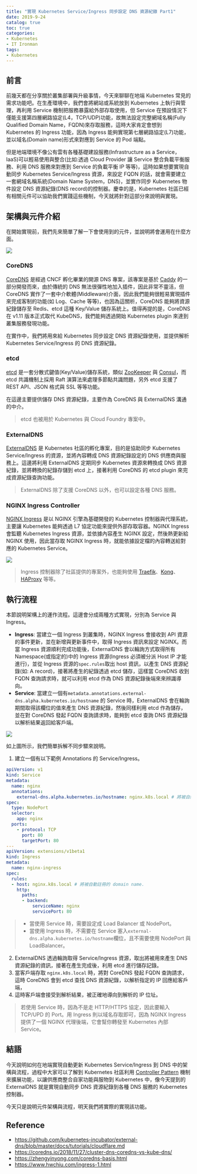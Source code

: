 ```yaml
---
title: "實現 Kubernetes Service/Ingress 同步設定 DNS 資源紀錄 Part1"
date: 2019-9-24
catalog: true
toc: true
categories:
- Kubernetes
- IT Ironman
tags:
- Kubernetes
---
```

## 前言
前幾天都在分享關於叢集部署與升級事情，今天來聊聊在地端 Kubernetes 常見的需求功能吧。在生產環境中，我們會將網站或系統放到 Kubernetes 上執行與管理，再利用 Service 機制把服務暴露給外部存取使用，但 Service 在預設情況下僅能支援第四層網路協定(L4，TCP/UDP)功能，故無法設定完整網域名稱(Fully Qualified Domain Name，FQDN)來存取服務，這時大家肯定會想到 Kubernetes 的 Ingress 功能，因為 Ingress 能夠實現第七層網路協定(L7)功能，並以域名(Domain name)形式來對應到 Service 的 Pod 端點。

但是地端環境不像公有雲有各種基礎建設服務(Infrastructure as a Service，IaaS)可以輕易使用與整合(比如:透過 Cloud Provider 讓 Service 整合負載平衡服務、利用 DNS 服務來對應到 Service 的負載平衡 IP 等等)，這時如果想要實現自動同步 Kubernetes Service/Ingress 資源，來設定 FQDN 的話，就會需要建立一套網域名稱系統(Domain Name System，DNS)，並實作同步 Kubernetes 物件設定 DNS 資源紀錄(DNS record)的控制器。慶幸的是，Kubernetes 社區已經有相關元件可以協助我們實踐這些機制，今天就將針對這部分來說明與實現。

<!--more-->

## 架構與元件介紹
在開始實現前，我們先來簡單了解一下會使用到的元件，並說明將會運用在什麼方面。

![](https://i.imgur.com/rZ8PoFC.png)
 
### CoreDNS
[CoreDNS](https://github.com/coredns/coredns) 是經過 CNCF 孵化畢業的開源 DNS 專案，該專案是基於 [Caddy](https://github.com/mholt/caddy) 的一部分開發而來，由於傳統的 DNS 無法很彈性地加入插件，因此非常不靈活，但 CoreDNS 實作了一套中介軟體(Middleware)介面，因此我們能夠很輕易實現插件來完成客制的功能(如 Log、Cache 等等)，也因為這關析，CoreDNS 能夠將資源紀錄儲存至 Redis、etcd 這種 Key/Value 儲存系統上。值得再提的是，CoreDNS 在 v1.11 版本正式取代 KubeDNS，我們能夠透過開始 Kubernetes plugin 來達到叢集服務發現功能。

在實作中，我們將用來給 Kubernetes 同步設定 DNS 資源紀錄使用，並提供解析 Kubernetes Service/Ingress 的 DNS 資源紀錄。

### etcd
[etcd](https://github.com/etcd-io/etcd) 是一套分散式鍵值(Key/Value)儲存系統，類似 [ZooKeeper](https://zookeeper.apache.org/) 與 [Consul](https://www.consul.io/)，而 etcd 共識機制上採用 Raft 演算法來處理多節點共識問題，另外 etcd 支援了 REST API、JSON 格式與 SSL 等等功能。

在這邊主要提供儲存 DNS 資源紀錄，主要作為 CoreDNS 與 ExternalDNS 溝通的中介。

> etcd 也被用於 Kubernetes 與 Cloud Foundry 專案中。

### ExternalDNS
[ExternalDNS](https://github.com/kubernetes-incubator/external-dns) 是 Kubernetes 社區的孵化專案，目的是協助同步 Kubernetes Service/Ingress 的資源，並將內容轉成 DNS 資源紀錄設定的 DNS 供應商與服務上。這邊將利用 ExternalDNS 定期同步 Kubernetes 資源來轉換成 DNS 資源紀錄，並將轉換的紀錄存儲到 etcd 上，接著利用 CoreDNS 的 etcd plugin 來完成資源紀錄查詢功能。

> ExternalDNS 除了支援 CoreDNS 以外，也可以設定各種 DNS 服務。

### NGINX Ingress Controller
[NGINX Ingress](https://github.com/kubernetes/ingress-nginx) 是以 NGINX 引擎為基礎開發的 Kubernetes 控制器與代理系統，主要讓 Kubernetes 能夠透過 L7 協定功能來提供外部存取容器。NGINX Ingress 會監聽 Kubernetes Ingress 資源，並依據內容產生 NGINX 設定，然後熱更新給 NGINX 使用，因此當存取 NGINX Ingress 時，就能依據設定檔的內容轉送給對應的 Kubernetes Service。

![](https://i.imgur.com/aeW5PRF.png)

> Ingress 控制器除了社區提供的專案外，也能夠使用 [Traefik](https://docs.traefik.io/user-guide/kubernetes/)、[Kong](https://github.com/Kong/kubernetes-ingress-controller)、[HAProxy](https://github.com/haproxytech/kubernetes-ingress) 等等。

## 執行流程
本節說明架構上的運作流程。這邊會分成兩種方式實現，分別為 Service 與 Ingress。

* **Ingress**: 當建立一個 Ingress 到叢集時，NGINX Ingress 會接收到 API 資源的事件更新，並在新增與更新事件中，取得 Ingress 資訊來設定 NGINX。而當 Ingress 資源順利完成功能後，ExternalDNS 會以輪詢方式取得所有 Namespace(或指定的)中的 Ingress 資源(Ingress 必須被分派 Host IP 才能進行)，並從 Ingress 資源的`spec.rules`取出 host 資訊，以產生 DNS 資源紀錄(如: A record)，接著將產生的紀錄透過 etcd 儲存，這樣當 CoreDNS 收到 FQDN 查詢請求時，就可以利用 etcd 作為 DNS 資源紀錄後端來來辨識導向。
* **Service**: 當建立一個有`metadata.annotations.external-dns.alpha.kubernetes.io/hostname` 的 Service 時，ExternalDNS 會在輪詢期間取得該欄位的值來產生 DNS 資源紀錄，然後同樣利用 etcd 作為儲存，並在對 CoreDNS 發起 FQDN 查詢請求時，能夠到 etcd 查詢 DNS 資源紀錄以解析結果返回給客戶端。

![](https://i.imgur.com/b4QPkr9.png)

如上圖所示，我們簡單拆解不同步驟來說明。

1. 建立一個有以下範例 Annotations 的 Service/Ingress。

```yaml
apiVersion: v1
kind: Service
metadata:
  name: nginx
  annotations:
    external-dns.alpha.kubernetes.io/hostname: nginx.k8s.local # 將被自動註冊的 domain name.
spec:
  type: NodePort
  selector:
    app: nginx
  ports:
    - protocol: TCP
      port: 80
      targetPort: 80
---
apiVersion: extensions/v1beta1
kind: Ingress
metadata:
  name: nginx-ingress
spec:
  rules:
  - host: nginx.k8s.local # 將被自動註冊的 domain name.
    http:
      paths:
      - backend:
          serviceName: nginx
          servicePort: 80
```
> * 當使用 Service 時，需要設定成 Load Balancer 或 NodePort。
> * 當使用 Ingress 時，不需要在 Service 塞入`external-dns.alpha.kubernetes.io/hostname`欄位，且不需要使用 NodePort 與 LoadBalancer。

2. ExternalDNS 透過輪詢取得 Service/Ingress 資源，取出將被用來產生 DNS 資源紀錄的資訊，接著在產生完成後，利用 etcd 進行儲存記錄。
3. 當客戶端存取 `nginx.k8s.local` 時，將對 CoreDNS 發起 FQDN 查詢請求，這時 CoreDNS 會到 etcd 查找 DNS 資源紀錄，以解析指定的 IP 回應給客戶端，
4. 這時客戶端會接受到解析結果，被正確地導向到解析的 IP 位址。

> 若使用 Service 時，因為不是走 HTTP/HTTPS 協定，因此要輸入 TCP/UPD 的 Port。用 Ingress 則以域名存取即可，因為 NGINX Ingress 提供了一個 NGINX 代理後端，它會幫你轉發至 Kubernetes 內部 Service。

## 結語
今天說明如何在地端實現自動更新 Kubernetes Service/Ingress 到 DNS 中的架構與流程，過程中大家可以了解到 Kubernetes 社區利用 [Controller Pattern](https://kubernetes.io/docs/concepts/extend-kubernetes/) 機制來擴展功能，以讓供應商整合自家功能與服物到 Kubernetes 中，像今天提到的 ExternalDNS 就是實現自動同步 DNS 資源紀錄到各種 DNS 服務的 Kubernetes 控制器。

今天只是說明元件架構與流程，明天我們將實際的實現該功能。

## Reference
- https://github.com/kubernetes-incubator/external-dns/blob/master/docs/tutorials/cloudflare.md
- https://coredns.io/2018/11/27/cluster-dns-coredns-vs-kube-dns/
- https://zhengyinyong.com/coredns-basis.html
- https://www.hwchiu.com/ingress-1.html